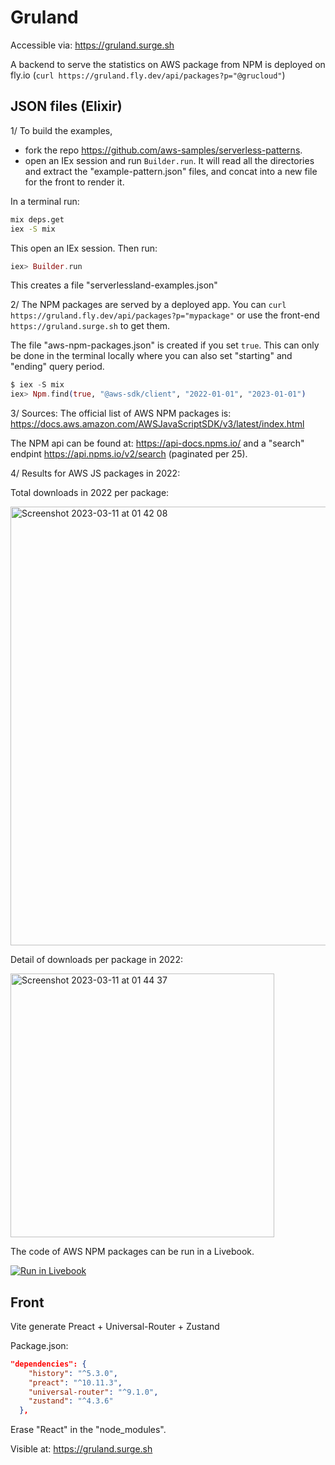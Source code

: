# Gruland

Accessible via: <https://gruland.surge.sh>

A backend to serve the statistics on AWS package from NPM is deployed on fly.io (`curl https://gruland.fly.dev/api/packages?p="@grucloud"`)

## JSON files (Elixir)

1/ To build the examples,

- fork the repo <https://github.com/aws-samples/serverless-patterns>.
- open an IEx session and run `Builder.run`. It will read all the directories and extract the "example-pattern.json" files, and concat into a new file for the front to render it.

In a terminal run:

```bash
mix deps.get
iex -S mix
```

This open an IEx session. Then run:

```elixir
iex> Builder.run
```

This creates a file "serverlessland-examples.json"

2/ The NPM packages are served by a deployed app. You can `curl https://gruland.fly.dev/api/packages?p="mypackage"` or use the front-end `https://gruland.surge.sh` to get them.

The file "aws-npm-packages.json" is created if you set `true`. This can only be done in the terminal locally where you can also set "starting" and "ending" query period.

```elixir
$ iex -S mix
iex> Npm.find(true, "@aws-sdk/client", "2022-01-01", "2023-01-01")
```

3/ Sources:
The official list of AWS NPM packages is: <https://docs.aws.amazon.com/AWSJavaScriptSDK/v3/latest/index.html>

The NPM api can be found at: <https://api-docs.npms.io/> and a "search" endpint <https://api.npms.io/v2/search> (paginated per 25).

4/ Results for AWS JS packages in 2022:

Total downloads in 2022 per package:

<img width="702" alt="Screenshot 2023-03-11 at 01 42 08" src="https://user-images.githubusercontent.com/6793008/224469567-eca61d3d-448c-4689-ac94-7acdf4f9a8ac.png">

Detail of downloads per package in 2022:

<img width="422" alt="Screenshot 2023-03-11 at 01 44 37" src="https://user-images.githubusercontent.com/6793008/224469675-a996a21a-d885-4eb8-a67b-9756ce733c45.png">

The code of AWS NPM packages can be run in a Livebook.

[![Run in Livebook](https://livebook.dev/badge/v1/blue.svg)](https://livebook.dev/run?url=https://github.com/ndrean/gruland/blob/main/livebook.livemd)

## Front

Vite generate Preact + Universal-Router + Zustand

Package.json:

```json
"dependencies": {
    "history": "^5.3.0",
    "preact": "^10.11.3",
    "universal-router": "^9.1.0",
    "zustand": "^4.3.6"
  },
```

Erase "React" in the "node_modules".

Visible at: <https://gruland.surge.sh>
